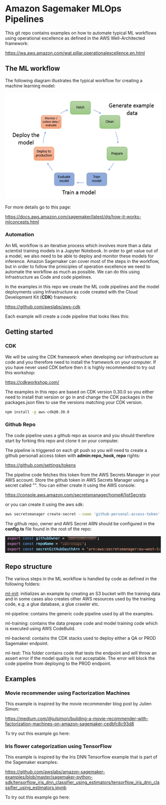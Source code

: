 # Amazon Sagemaker MLOps Pipelines

This git repo contains examples on how to automate typical ML workflows using operational excellence as defined in the AWS Well-Architected framework:

https://wa.aws.amazon.com/wat.pillar.operationalexcellence.en.html

## The ML workflow

The following diagram illustrates the typical workflow for creating a machine learning model:

![](img/ml-concepts-10.png)

For more details go to this page:

https://docs.aws.amazon.com/sagemaker/latest/dg/how-it-works-mlconcepts.html

### Automation

An ML workflow is an iterative process which involves more than a data scientist training models in a Jupyter Notebook. In order to get value out of a model, we also need to be able to deploy and monitor these models for inference. Amazon Sagemaker can cover most of the steps in the workflow, but in order to  follow the priniciples of operation excellence we need to automate the workflow as much as possible. We can do this using Infrastructure as Code and code pipelines.

In the examples in this repo we create the ML code pipelines and the model deployments using Infrastructure as code created with the Cloud Development Kit (**CDK**) framework:

https://github.com/awslabs/aws-cdk

Each example will create a code pipeline that looks likes this:



## Getting started

### CDK

We will be using the CDK framework when developing our infrastructure as code and you therefore need to install the framework on your computer. If you have never used CDK before then it is highly recommended to try out this workshop:

https://cdkworkshop.com/

The examples in this repo are based on CDK version 0.30.0 so you either need to install that version or go in and change the CDK packages in the packages.json files to use the versions matching your CDK version.

```bash
npm install -g aws-cdk@0.30.0
```

### Github Repo

The code pipeline uses a github repo as source and you should therefore start by forking this repo and clone it on your computer.

The pipeline is triggered on each git push so you will need to create a github personall access token with **admin:repo_hook, repo** rights:

https://github.com/settings/tokens

The pipeline code fetches this token from the AWS Secrets Manager in your AWS account. Store the github token in AWS Secrets Manager using a secret called "". You can either create it using the AWS console:

https://console.aws.amazon.com/secretsmanager/home#/listSecrets

or you can create it using the aws sdk:

```bash
aws secretsmanager create-secret --name 'github-personal-access-token' --secret-string mygithubtoken
```

The github repo, owner and AWS Secret ARN should be configured in the **config.ts** file found in the root of the repo:

![image-20190519181752111](img/repo-configts.png)



## Repo structure

The various steps in the ML workflow is handled by code as defined in the following folders:

[ml-init](ml-init/README.md): initializes an example by creating an S3 bucket with the training data and in some cases also creates other AWS resources used by the training code, e.g. a glue database, a glue crawler etc.

ml-pipeline: contains the generic code pipeline used by all the examples.

ml-training: contains the data prepare code and model training code which is executed using AWS CodeBuild.

ml-backend: contains the CDK stacks used to deploy either a QA or PROD Sagemaker endpoint.

ml-test: This folder contains code that tests the endpoint and will throw an assert error if the model quality is not acceptable. The error will block the code pipeline from deploying to the PROD endpoint.

## Examples

### Movie recommender using Factorization Machines

This example is inspired by the movie recommender blog post by Julien Simon:

https://medium.com/@julsimon/building-a-movie-recommender-with-factorization-machines-on-amazon-sagemaker-cedbfc8c93d8

To try out this example go here: 

### Iris flower categorization using TensorFlow

This example is inspired by the Iris DNN Tensorflow example that is part of the Sagemaker examples:

https://github.com/awslabs/amazon-sagemaker-examples/blob/master/sagemaker-python-sdk/tensorflow_iris_dnn_classifier_using_estimators/tensorflow_iris_dnn_classifier_using_estimators.ipynb

To try out this example go here:

